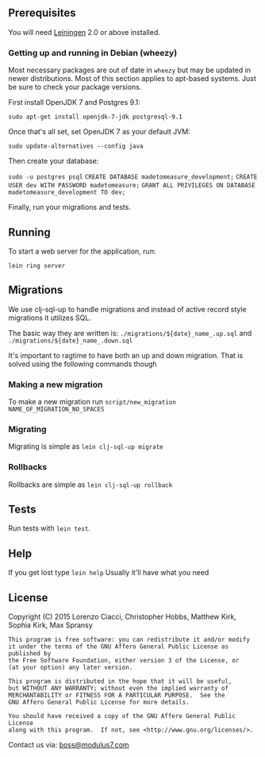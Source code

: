 ## Prerequisites

You will need [Leiningen][1] 2.0 or above installed.

[1]: https://github.com/technomancy/leiningen

### Getting up and running in Debian (wheezy)

Most necessary packages are out of date in `wheezy` but may be updated in newer
distributions.  Most of this section applies to apt-based systems.  Just be sure
to check your package versions.

First install OpenJDK 7 and Postgres 9.1:

`sudo apt-get install openjdk-7-jdk postgresql-9.1`

Once that's all set, set OpenJDK 7 as your default JVM:

`sudo update-alternatives --config java`

Then create your database:

`sudo -u postgres psql`
`CREATE DATABASE madetomeasure_development;`
`CREATE USER dev WITH PASSWORD madetomeasure;`
`GRANT ALL PRIVILEGES ON DATABASE madetomeasure_development TO dev;`

Finally, run your migrations and tests.

## Running

To start a web server for the application, run:

    lein ring server

## Migrations

We use clj-sql-up to handle migrations and instead of active record style migrations it utilizes SQL.

The basic way they are written is: `./migrations/${date}_name_.up.sql` and `./migrations/${date}_name_.down.sql`

It's important to ragtime to have both an up and down migration. That is solved using the following commands though

### Making a new migration

To make a new migration run `script/new_migration NAME_OF_MIGRATION_NO_SPACES`

### Migrating

Migrating is simple as `lein clj-sql-up migrate`

### Rollbacks

Rollbacks are simple as `lein clj-sql-up rollback`


## Tests

Run tests with `lein test`.

## Help

If you get lost type `lein help` Usually it'll have what you need

## License

Copyright (C) 2015 Lorenzo Ciacci, Christopher Hobbs, Matthew Kirk, Sophia Kirk, Max Spransy

    This program is free software: you can redistribute it and/or modify
    it under the terms of the GNU Affero General Public License as published by
    the Free Software Foundation, either version 3 of the License, or
    (at your option) any later version.

    This program is distributed in the hope that it will be useful,
    but WITHOUT ANY WARRANTY; without even the implied warranty of
    MERCHANTABILITY or FITNESS FOR A PARTICULAR PURPOSE.  See the
    GNU Affero General Public License for more details.

    You should have received a copy of the GNU Affero General Public License
    along with this program.  If not, see <http://www.gnu.org/licenses/>.

Contact us via: boss@modulus7.com
